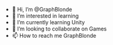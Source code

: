- 👋 Hi, I’m @GraphBlonde
- 👀 I’m interested in learning
- 🌱 I’m currently learning Unity
- 💞️ I’m looking to collaborate on Games
- 📫 How to reach me GraphBlonde

<!---
GraphBlonde/GraphBlonde is a ✨ special ✨ repository because its `README.md` (this file) appears on your GitHub profile.
You can click the Preview link to take a look at your changes.
--->
